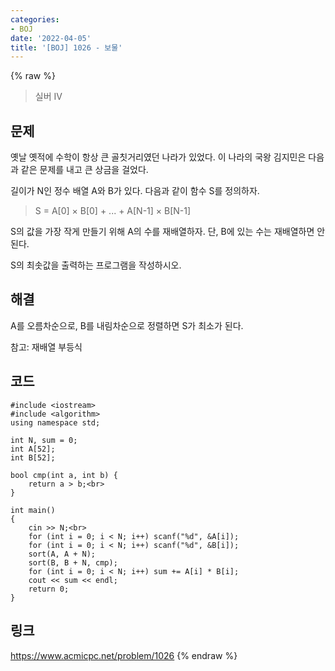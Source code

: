 ```yaml
---
categories:
- BOJ
date: '2022-04-05'
title: '[BOJ] 1026 - 보물'
---
```


{% raw %}
> 실버 IV<br>

## 문제
옛날 옛적에 수학이 항상 큰 골칫거리였던 나라가 있었다. 이 나라의 국왕 김지민은 다음과 같은 문제를 내고 큰 상금을 걸었다.

길이가 N인 정수 배열 A와 B가 있다. 다음과 같이 함수 S를 정의하자.

> S = A[0] × B[0] + ... + A[N-1] × B[N-1]<br>

S의 값을 가장 작게 만들기 위해 A의 수를 재배열하자. 단, B에 있는 수는 재배열하면 안 된다.

S의 최솟값을 출력하는 프로그램을 작성하시오.

## 해결
A를 오름차순으로, B를 내림차순으로 정렬하면 S가 최소가 된다.

참고: 재배열 부등식

## 코드
```
#include <iostream>
#include <algorithm>
using namespace std;

int N, sum = 0;
int A[52];
int B[52];

bool cmp(int a, int b) {
	return a > b;<br>
}

int main()
{
	cin >> N;<br>
	for (int i = 0; i < N; i++) scanf("%d", &A[i]);
	for (int i = 0; i < N; i++) scanf("%d", &B[i]);
	sort(A, A + N);
	sort(B, B + N, cmp);
	for (int i = 0; i < N; i++) sum += A[i] * B[i];
	cout << sum << endl;
	return 0;
}
```

## 링크
https://www.acmicpc.net/problem/1026
{% endraw %}